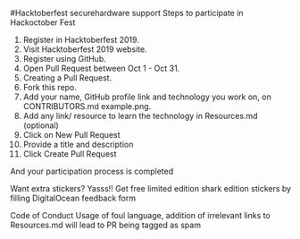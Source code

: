 #Hacktoberfest securehardware support
Steps to participate in Hackoctober Fest
1) Register in Hacktoberfest 2019.
2) Visit Hacktoberfest 2019 website.
3) Register using GitHub.
4) Open Pull Request between Oct 1 - Oct 31.
5) Creating a Pull Request.
6) Fork this repo.
7) Add your name, GitHub profile link and technology you work on, on CONTRIBUTORS.md
example.png.
8) Add any link/ resource to learn the technology in Resources.md (optional)
9) Click on New Pull Request
10) Provide a title and description
11) Click Create Pull Request


And your participation process is completed

Want extra stickers?
Yasss!!
Get free limited edition shark edition stickers by filling DigitalOcean feedback form

Code of Conduct
Usage of foul language, addition of irrelevant links to Resources.md will lead to PR being tagged as spam

